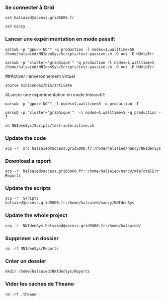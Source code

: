 ### Se connecter à Grid
```
ssh halsaied@access.grid5000.fr
```
```
ssh nancy
```
### Lancer une expérimentation en mode passif:
```
oarsub -p "gpu<>'NO'" -q production -l nodes=1,walltime=50 /home/halsaied/NNIdenSys/Scripts/test-passive.sh -O out -E HUmlpErr
```
```
oarsub -p "cluster='graphique'" -q production -l nodes=1,walltime=5 /home/halsaied/NNIdenSys/Scripts/test-passive.sh -O out -E HUmlpErr
```
##Activer l'enveronnement virtuel
```
source miniconda2/bin/activate
```
#Lancer une expérimentation en mode Interactif:
```
oarsub -p "gpu<>'NO'" -l nodes=1,walltime=5 -q production -I 
```
```
oarsub -p "cluster='graphique'"  -l nodes=1,walltime=5 -q production -I
```
```
sh NNIdenSys/Scripts/test-interactive.sh
```
### Update the code
```
scp -r  src halsaied@access.grid5000.fr:/home/halsaied/nancy/NNIdenSys
```
### Download a report
```
scp -r  halsaied@access.grid5000.fr:'/home/halsaied/nancy/mlpTotalErr' Reports
```
### Update the scripts
```
scp -r  Scripts halsaied@access.grid5000.fr:/home/halsaied/nancy/NNIdenSys
```
### Update the whole project
```
scp -r  NNIdenSys halsaied@access.grid5000.fr:/home/halsaied/
```
### Supprimer un dossier
```
rm -rf NNIdenSys/Reports
```
### Créer un dossier
```
mkdir /home/halsaied/NNIdenSys/Reports
```
### Vider les caches de Theano
``` 
rm -rf .theano
```